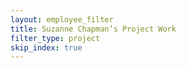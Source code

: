 ```yaml
---
layout: employee_filter
title: Suzanne Chapman’s Project Work
filter_type: project
skip_index: true
---
```

